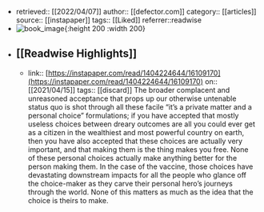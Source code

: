 - retrieved:: [[2022/04/07]]
  author:: [[defector.com]]
  category:: [[articles]]
  source:: [[instapaper]]
  tags:: [[Liked]]
  referrer::readwise
- ![book_image](https://readwise-assets.s3.amazonaws.com/static/images/article2.74d541386bbf.png){:height 200 :width 200}
- ## [[Readwise Highlights]]
	- link:: [https://instapaper.com/read/1404224644/16109170](https://instapaper.com/read/1404224644/16109170)
	  on:: [[2021/04/15]]
	  tags:: [[discard]]
	  The broader complacent and unreasoned acceptance that props up our otherwise untenable status quo is shot through all these facile “it’s a private matter and a personal choice” formulations; if you have accepted that mostly useless choices between dreary outcomes are all you could ever get as a citizen in the wealthiest and most powerful country on earth, then you have also accepted that these choices are actually very important, and that making them is the thing makes you free. None of these personal choices actually make anything better for the person making them. In the case of the vaccine, those choices have devastating downstream impacts for all the people who glance off the choice-maker as they carve their personal hero’s journeys through the world. None of this matters as much as the idea that the choice is theirs to make.